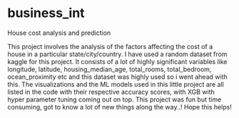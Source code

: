 # business_int
House cost analysis and prediction

This project involves the analysis of the factors affecting the cost of a house in a particular state/city/country. I have used a random dataset from kaggle for 
this project. It consists of a lot of highly significant variables like longitude, latitude, housing_median_age, total_rooms, total_bedroom, ocean_proximity etc 
and this dataset was highly used so i went ahead with this. The visualizations and the ML models used in this little project are all listed in the code with their 
respective accuracy scores, with XGB with hyper parameter tuning coming out on top. This project was fun but time consuming, got to know a lot of new things along 
the way..! Hope this helps!
